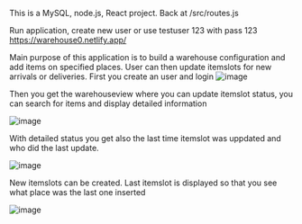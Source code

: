 This is a MySQL, node.js, React project. Back at /src/routes.js

Run application, create new user or use testuser 123 with pass 123  https://warehouse0.netlify.app/

Main purpose of this application is to build a warehouse configuration and add items on specified places. User can then update itemslots for new arrivals or deliveries.
First you create an user and login
![image](https://user-images.githubusercontent.com/91623423/212951873-f9bffa05-1256-4e8e-844d-29ef784921c9.png)


Then you get the warehouseview where you can update itemslot status, you can search for items and display detailed information

![image](https://user-images.githubusercontent.com/91623423/212952099-ee22bbcf-2c64-485f-b25d-681df105cde1.png)


With detailed status you get also the last time itemslot was uppdated and who did the last update.

![image](https://user-images.githubusercontent.com/91623423/212952215-47ad032d-7f0a-46e1-a389-3c5f38b69992.png)


New itemslots can be created. Last itemslot is displayed so that you see what place was the last one inserted

![image](https://user-images.githubusercontent.com/91623423/212955954-56c5d89a-49af-4a80-bada-3d8561b95ca3.png)

